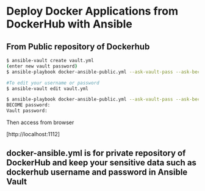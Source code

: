 # Deploy Docker Applications from DockerHub with Ansible

## From Public repository of Dockerhub
```bash
$ ansible-vault create vault.yml
(enter new vault password)
$ ansible-playbook docker-ansible-public.yml --ask-vault-pass --ask-become-pass

#To edit your username or password
$ ansible-vault edit vault.yml

$ ansible-playbook docker-ansible-public.yml --ask-vault-pass --ask-become-pass
BECOME password: 
Vault password: 
```

Then access from browser

[http://localhost:1112]

## docker-ansible.yml is for private repository of DockerHub and keep your sensitive data such as dockerhub username and password in Ansible Vault
